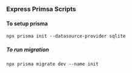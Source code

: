 ### Express Primsa Scripts

#### To setup prisma

```
npx prisma init --datasource-provider sqlite
```

##### To run migration

```
npx prisma migrate dev --name init
```

